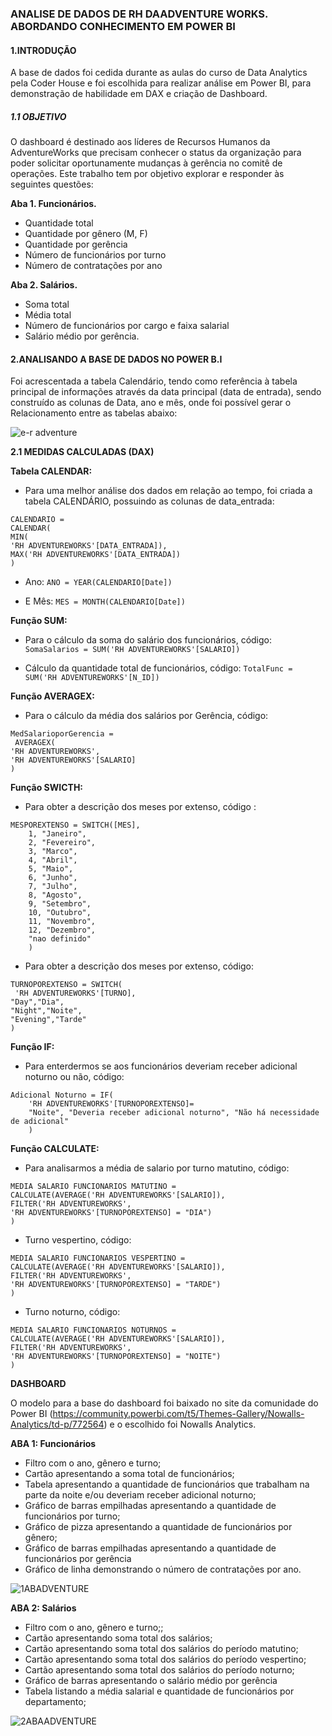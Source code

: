 ### **ANALISE DE DADOS DE RH DAADVENTURE WORKS. ABORDANDO CONHECIMENTO EM POWER BI**

#### **1.INTRODUÇÃO**

A base de dados foi cedida durante as aulas do curso de Data Analytics pela Coder House e foi escolhida para realizar análise em Power BI, para demonstração de habilidade em DAX e criação de Dashboard.

##### **1.1 OBJETIVO**
O dashboard é destinado aos líderes de Recursos Humanos da AdventureWorks que precisam conhecer o status da organização para poder solicitar oportunamente mudanças à gerência no comitê de operações.  Este trabalho tem por objetivo explorar e responder às seguintes questões:

**Aba 1. Funcionários.**
* Quantidade total
* Quantidade por gênero (M, F)
* Quantidade por gerência
* Número de funcionários por turno
* Número de contratações por ano

**Aba 2. Salários.**
* Soma total
* Média total
* Número de funcionários por cargo e faixa salarial
* Salário médio por gerência.


 #### **2.ANALISANDO A BASE DE DADOS NO POWER B.I**

Foi acrescentada a tabela Calendário, tendo como referência à tabela principal de informações através da data principal (data de entrada), sendo construído as colunas de Data, ano e mês, onde foi possível gerar o Relacionamento entre as tabelas abaixo:

![e-r adventure](https://user-images.githubusercontent.com/112497138/196554255-b413bf52-6384-4827-8c9e-2e0524f201ff.jpeg)

**2.1  MEDIDAS CALCULADAS (DAX)**

**Tabela CALENDAR:**
* Para uma melhor análise dos dados em relação ao tempo, foi criada a tabela CALENDÁRIO, possuindo as colunas de data_entrada:
```
CALENDARIO = 
CALENDAR(
MIN(
'RH ADVENTUREWORKS'[DATA_ENTRADA]),
MAX('RH ADVENTUREWORKS'[DATA_ENTRADA])
)
```
 
* Ano: `ANO = YEAR(CALENDARIO[Date])`

* E Mês: `MES = MONTH(CALENDARIO[Date])`

**Função SUM:**
* Para o cálculo da soma do salário dos funcionários, código: 
`SomaSalarios = SUM('RH ADVENTUREWORKS'[SALARIO])`
 
* Cálculo da quantidade total de funcionários, código: 
`TotalFunc = SUM('RH ADVENTUREWORKS'[N_ID])`

**Função AVERAGEX:**
* Para o cálculo da média dos salários por Gerência, código: 
```
MedSalarioporGerencia =
 AVERAGEX(
'RH ADVENTUREWORKS',
'RH ADVENTUREWORKS'[SALARIO]
)
```

**Função SWICTH:**
* Para obter a descrição dos meses por extenso, código : 
```
MESPOREXTENSO = SWITCH([MES], 
    1, "Janeiro", 
    2, "Fevereiro",
    3, "Marco", 
    4, "Abril",
    5, "Maio", 
    6, "Junho",
    7, "Julho",
    8, "Agosto", 
    9, "Setembro",
    10, "Outubro", 
    11, "Novembro",
    12, "Dezembro",
    "nao definido"
    )
 ``` 
    
* Para obter a descrição dos meses por extenso, código:

```
TURNOPOREXTENSO = SWITCH(
 'RH ADVENTUREWORKS'[TURNO],
"Day","Dia",
"Night","Noite",
"Evening","Tarde"
)
```

**Função IF:**

* Para enterdermos se aos funcionários deveriam receber adicional noturno ou não, código:
```
Adicional Noturno = IF(
    'RH ADVENTUREWORKS'[TURNOPOREXTENSO]= 
    "Noite", "Deveria receber adicional noturno", "Não há necessidade de adicional"
    )
```


**Função CALCULATE:**

* Para analisarmos a média de salario por turno matutino, código:
```
MEDIA SALARIO FUNCIONARIOS MATUTINO = 
CALCULATE(AVERAGE('RH ADVENTUREWORKS'[SALARIO]),
FILTER('RH ADVENTUREWORKS',
'RH ADVENTUREWORKS'[TURNOPOREXTENSO] = "DIA")
)
```

* Turno vespertino, código:
```
MEDIA SALARIO FUNCIONARIOS VESPERTINO = 
CALCULATE(AVERAGE('RH ADVENTUREWORKS'[SALARIO]),
FILTER('RH ADVENTUREWORKS',
'RH ADVENTUREWORKS'[TURNOPOREXTENSO] = "TARDE")
)
```

* Turno noturno, código:
```
MEDIA SALARIO FUNCIONARIOS NOTURNOS = 
CALCULATE(AVERAGE('RH ADVENTUREWORKS'[SALARIO]),
FILTER('RH ADVENTUREWORKS',
'RH ADVENTUREWORKS'[TURNOPOREXTENSO] = "NOITE")
)
```
   
**DASHBOARD**

O modelo para a base do dashboard foi baixado no site da comunidade do Power BI (https://community.powerbi.com/t5/Themes-Gallery/Nowalls-Analytics/td-p/772564) e o escolhido foi Nowalls Analytics.

**ABA 1: Funcionários**

* Filtro com o ano, gênero e turno;
* Cartão apresentando a soma total de funcionários;
* Tabela apresentando a quantidade de funcionários que trabalham na parte da noite e/ou deveriam receber adicional noturno;
* Gráfico de barras empilhadas apresentando a quantidade de funcionários por turno;
* Gráfico de  pizza apresentando a quantidade de funcionários por gênero;
* Gráfico de barras empilhadas apresentando a quantidade de funcionários por gerência 
* Gráfico de linha demonstrando o número de contratações por ano.

![1ABADVENTURE](https://user-images.githubusercontent.com/112497138/198400787-53401e5a-4a91-4c92-af92-68714c616dc0.jpeg)



**ABA 2: Salários**

* Filtro com o ano, gênero e turno;;
* Cartão apresentando soma total dos salários;
* Cartão apresentando soma total dos salários do período matutino;
* Cartão apresentando soma total dos salários do período vespertino;
* Cartão apresentando soma total dos salários do período noturno;
* Gráfico de barras apresentando o salário médio por gerência
* Tabela listando a média salarial e quantidade de funcionários por departamento;


![2ABAADVENTURE](https://user-images.githubusercontent.com/112497138/198400805-10daa8e4-5439-4253-bbda-5db0e662baa5.jpeg)


